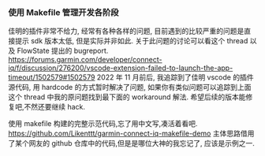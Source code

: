 ### 使用 Makefile 管理开发各阶段

佳明的插件非常不给力, 经常有各种各样的问题, 目前遇到的比较严重的问题是直接提示 sdk 版本太低, 但是实际并非如此. 关于此问题的讨论可以看这个 thread 以及 FlowState 提出的 bugreport.
https://forums.garmin.com/developer/connect-iq/f/discussion/276200/vscode-extension-failed-to-launch-the-app-timeout/1502579#1502579
2022 年 11 月前后, 我追踪到了佳明 vscode 的插件源代码, 用 hardcode 的方式暂时解决了问题, 如果你有类似问题可以追踪到上面这个 thread 中我的原问题找到最下面的 workaround 解法. 希望后续的版本能修复吧,不然还要继续 hack.

使用 makefile 构建的完整示范代码,忘了用中文写,凑活着看吧.
https://github.com/Likenttt/garmin-connect-iq-makefile-demo
主体思路借用了某个网友的 github 仓库中的代码,但是是哪位大神的我忘记了, 应该是示例之一.
